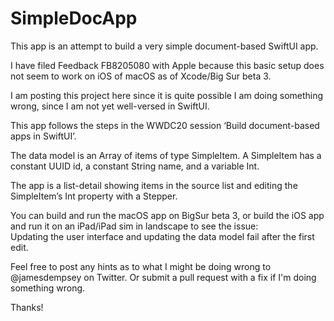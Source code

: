 # SimpleDocApp

This app is an attempt to build a very simple document-based SwiftUI app.

I have filed Feedback FB8205080 with Apple because this basic setup does not seem to work on iOS of macOS as of Xcode/Big Sur beta 3.

I am posting this project here since it is quite possible I am doing something wrong, since I am not yet well-versed in SwiftUI.

This app follows the steps in the WWDC20 session ‘Build document-based apps in SwiftUI’.

The data model is an Array of items of type SimpleItem. A SimpleItem has a constant UUID id, a constant String name, and a variable Int.

The app is a list-detail showing items in the source list and editing the SimpleItem’s Int property with a Stepper.

You can build and run the macOS app on BigSur beta 3, or build the iOS app and run it on an iPad/iPad sim in landscape to see the issue:  
Updating the user interface and updating the data model fail after the first edit.

Feel free to post any hints as to what I might be doing wrong to @jamesdempsey on Twitter. Or submit a pull request with a fix if I'm doing something wrong.

Thanks!
